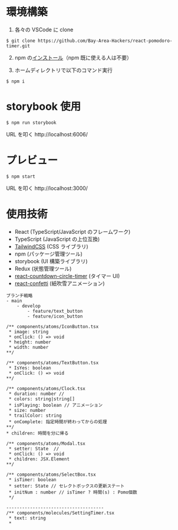 # 環境構築

1. 各々の VSCode に clone

```
$ git clone https://github.com/Bay-Area-Hackers/react-pomodoro-timer.git
```

2. npm の[インストール](https://hirooooo-lab.com/development/install-node/)（npm 既に使える人は不要）

3. ホームディレクトリで以下のコマンド実行

```
$ npm i
```

# storybook 使用

```
$ npm run storybook
```

URL を叩く http://localhost:6006/

# プレビュー

```
$ npm start
```

URL を叩く http://localhost:3000/

# 使用技術

- React (TypeScript/JavaScript のフレームワーク)
- TypeScript (JavaScript の上位互換)
- [TailwindCSS](https://tailwindcss.com/) (CSS ライブラリ)
- npm (パッケージ管理ツール)
- storybook (UI 構築ライブラリ)
- Redux (状態管理ツール)
- [react-countdown-circle-timer](https://www.npmjs.com/package/react-countdown-circle-timer) (タイマー UI)
- [react-confetti](https://qiita.com/mkin/items/f51fcfd7970be3c3bf3f) (紙吹雪アニメーション)

```
ブランチ戦略
- main
    - develop
        - feature/text_button
        - feature/icon_button
```

``` tsx
/** components/atoms/IconButton.tsx
 * image: string
 * onClick: () => void
 * height: number
 * width: number
**/

/** components/atoms/TextButton.tsx
 * IsYes: boolean
 * onClick: () => void
**/

/** components/atoms/Clock.tsx
 * duration: number // 
 * colors: string|string[]
 * isPlaying: boolean // アニメーション
 * size: number
 * trailColor: string
 * onComplete: 指定時間が終わってからの処理
**/
* children: 時間を分に帰る

/** components/atoms/Modal.tsx
 * setter: State  //
 * onClick: () => void
 * children: JSX.Element
**/

/** components/atoms/SelectBox.tsx
 * isTimer: boolean
 * setter: State // セレクトボックスの更新ステート
 * initNum : number // isTimer ? 時間(s) : Pomo個数
 */

-------------------------------------
/** components/molecules/SettingTimer.tsx
 * text: string
 * 


```
